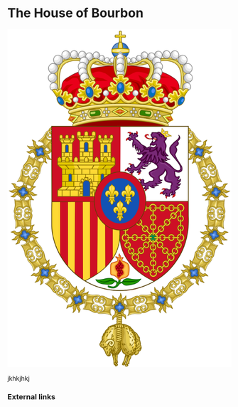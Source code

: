 # The House of Bourbon

![The coat of arm of the Spanish Monarchy](../Images/800px-Coat_of_Arms_of_Spanish_Monarch.svg.png)



jkhkjhkj

### External links